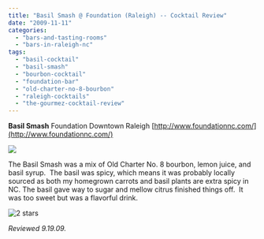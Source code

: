 ```yaml
---
title: "Basil Smash @ Foundation (Raleigh) -- Cocktail Review"
date: "2009-11-11"
categories:
  - "bars-and-tasting-rooms"
  - "bars-in-raleigh-nc"
tags:
  - "basil-cocktail"
  - "basil-smash"
  - "bourbon-cocktail"
  - "foundation-bar"
  - "old-charter-no-8-bourbon"
  - "raleigh-cocktails"
  - "the-gourmez-cocktail-review"
---
```


**Basil Smash** Foundation Downtown Raleigh [http://www.foundationnc.com/](http://www.foundationnc.com/)

![](http://www.thegourmez.com/gourmez/photos/basilsmash.jpg)

The Basil Smash was a mix of Old Charter No. 8 bourbon, lemon juice, and basil syrup.  The basil was spicy, which means it was probably locally sourced as both my homegrown carrots and basil plants are extra spicy in NC. The basil gave way to sugar and mellow citrus finished things off.  It was too sweet but was a flavorful drink.




<div class="caption">

![2 stars](http://s3.amazonaws.com/thegourmez-wpmedia/2009/02/rating_chicken11.gif "rating_chicken11")</div>


_Reviewed 9.19.09._
